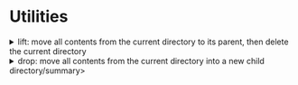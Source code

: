 # Utilities

<details>
  <summary>lift: move all contents from the current directory to its parent, then delete the current directory</summary>

</details>

<details>
  <summary>drop: move all contents from the current directory into a new child directory/summary>

</details>
